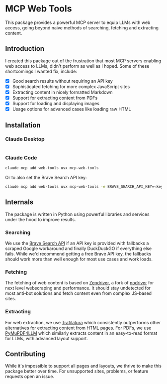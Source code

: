 # MCP Web Tools

This package provides a powerful MCP server to equip LLMs with web access, going beyond naive methods of searching, fetching and extracting content.

## Introduction

I created this package out of the frustration that most MCP servers enabling web access to LLMs, didn't perform as well as I hoped. Some of these shortcomings I wanted fix, include:

- [x] Good search results without requiring an API key
- [x] Sophisticated fetching for more complex JavaScript sites
- [x] Extracting content in nicely formatted Markdown
- [x] Support for extracting content from PDFs
- [x] Support for loading and displaying images
- [x] Usage options for advanced cases like loading raw HTML

## Installation

### Claude Desktop

```json
```

### Claude Code

```bash
claude mcp add web-tools uvx mcp-web-tools
```

Or to also set the Brave Search API key:

```bash
claude mcp add web-tools uvx mcp-web-tools -e BRAVE_SEARCH_API_KEY=<key>
```


## Internals

The package is written in Python using powerful libraries and services under the hood to improve results.

### Searching

We use the [Brave Search API](https://brave.com/search/api) if an API key is provided with fallbacks a scraped Google workaround and finally DuckDuckGO if everything else fails. While we'd recommend getting a free Brave API key, the fallbacks should work more than well enough for most use cases and work loads.

### Fetching

The fetching of web content is based on [Zendriver](https://github.com/stephanlensky/zendriver), a fork of [nodriver](https://github.com/ultrafunkamsterdam/nodriver/) for next level webscraping and performance. It should stay undetected for most anti-bot solutions and fetch content even from complex JS-based sites.

### Extracting

For web extraction, we use [Trafilatura](https://trafilatura.readthedocs.io/en/latest/index.html) which consistently outperforms other alternatives for extracting content from HTML pages. For PDFs, we use [PyMuPDF4LLM](https://pymupdf.readthedocs.io/en/latest/pymupdf4llm/) which similarly extracts content in an easy-to-read format for LLMs, with advanced layout support.

## Contributing

While it's impossible to support all pages and layouts, we thrive to make this package better over time. For unsupported sites, problems, or feature requests open an issue.